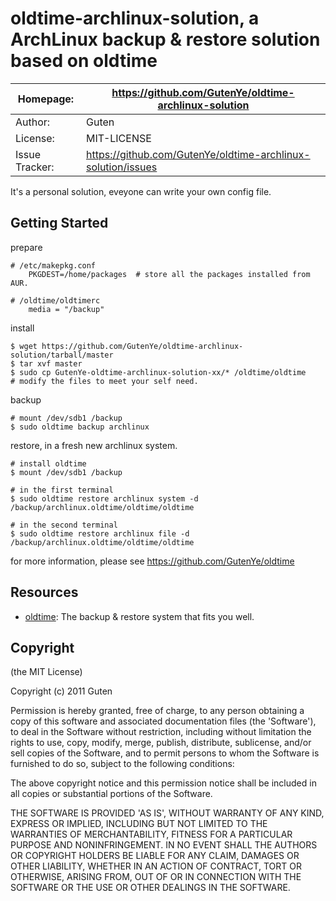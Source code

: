 oldtime-archlinux-solution, a ArchLinux backup & restore solution based on oldtime
===================================================================================

| Homepage:      |  https://github.com/GutenYe/oldtime-archlinux-solution       |
|----------------|------------------------------------------------------       |
| Author:	       | Guten                                                 |
| License:       | MIT-LICENSE                                                |
| Issue Tracker: | https://github.com/GutenYe/oldtime-archlinux-solution/issues |

It's a personal solution, eveyone can write your own config file.  

Getting Started
---------------

prepare

	# /etc/makepkg.conf
		PKGDEST=/home/packages  # store all the packages installed from AUR.

	# /oldtime/oldtimerc
		media = "/backup"

install

	$ wget https://github.com/GutenYe/oldtime-archlinux-solution/tarball/master
	$ tar xvf master
	$ sudo cp GutenYe-oldtime-archlinux-solution-xx/* /oldtime/oldtime
	# modify the files to meet your self need.

backup

	# mount /dev/sdb1 /backup
	$ sudo oldtime backup archlinux

restore, in a fresh new archlinux system.

	# install oldtime
	$ mount /dev/sdb1 /backup

	# in the first terminal
	$ sudo oldtime restore archlinux system -d /backup/archlinux.oldtime/oldtime/oldtime

	# in the second terminal
	$ sudo oldtime restore archlinux file -d /backup/archlinux.oldtime/oldtime/oldtime

for more information, please see https://github.com/GutenYe/oldtime

Resources
---------

*	[oldtime](https://github.com/GutenYe/oldtime): The backup & restore system that fits you well.

Copyright
---------

(the MIT License)

Copyright (c) 2011 Guten

Permission is hereby granted, free of charge, to any person obtaining a copy of this software and associated documentation files (the 'Software'), to deal in the Software without restriction, including without limitation the rights to use, copy, modify, merge, publish, distribute, sublicense, and/or sell copies of the Software, and to permit persons to whom the Software is furnished to do so, subject to the following conditions:

The above copyright notice and this permission notice shall be included in all copies or substantial portions of the Software.

THE SOFTWARE IS PROVIDED 'AS IS', WITHOUT WARRANTY OF ANY KIND, EXPRESS OR IMPLIED, INCLUDING BUT NOT LIMITED TO THE WARRANTIES OF MERCHANTABILITY, FITNESS FOR A PARTICULAR PURPOSE AND NONINFRINGEMENT.  IN NO EVENT SHALL THE AUTHORS OR COPYRIGHT HOLDERS BE LIABLE FOR ANY CLAIM, DAMAGES OR OTHER LIABILITY, WHETHER IN AN ACTION OF CONTRACT, TORT OR OTHERWISE, ARISING FROM, OUT OF OR IN CONNECTION WITH THE SOFTWARE OR THE USE OR OTHER DEALINGS IN THE SOFTWARE.
